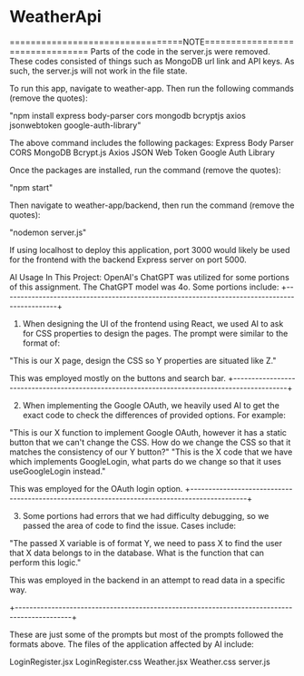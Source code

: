 # WeatherApi

=================================NOTE================================
Parts of the code in the server.js were removed. These codes consisted of things such as
MongoDB url link and API keys. As such, the server.js will not work in the file state.

To run this app, navigate to weather-app. Then run the following commands (remove the quotes):

"npm install express body-parser cors mongodb bcryptjs axios jsonwebtoken google-auth-library"

The above command includes the following packages:
Express
Body Parser
CORS
MongoDB
Bcrypt.js
Axios
JSON Web Token
Google Auth Library

Once the packages are installed, run the command (remove the quotes):

"npm start"

Then navigate to weather-app/backend, then run the command (remove the quotes):

"nodemon server.js"

If using localhost to deploy this application, port 3000 would likely be used for the frontend
with the backend Express server on port 5000.

AI Usage In This Project:
OpenAI's ChatGPT was utilized for some portions of this assignment. The ChatGPT model was 4o.
Some portions include:
+---------------------------------------------------------------------------------------------+

1. When designing the UI of the frontend using React, we used AI to ask for CSS properties to
   design the pages. The prompt were similar to the format of:

"This is our X page, design the CSS so Y properties are situated like Z."

This was employed mostly on the buttons and search bar.
+---------------------------------------------------------------------------------------------+

2. When implementing the Google OAuth, we heavily used AI to get the exact code to check the
   differences of provided options. For example:

"This is our X function to implement Google OAuth, however it has a static button that we can't
change the CSS. How do we change the CSS so that it matches the consistency of our Y button?"
"This is the X code that we have which implements GoogleLogin, what parts do we change so that
it uses useGoogleLogin instead."

This was employed for the OAuth login option.
+---------------------------------------------------------------------------------------------+

3. Some portions had errors that we had difficulty debugging, so we passed the area of code to
   find the issue. Cases include:

"The passed X variable is of format Y, we need to pass X to find the user that X data belongs
to in the database. What is the function that can perform this logic."

This was employed in the backend in an attempt to read data in a specific way.

+---------------------------------------------------------------------------------------------+

These are just some of the prompts but most of the prompts followed the formats above. The
files of the application affected by AI include:

LoginRegister.jsx
LoginRegister.css
Weather.jsx
Weather.css
server.js
